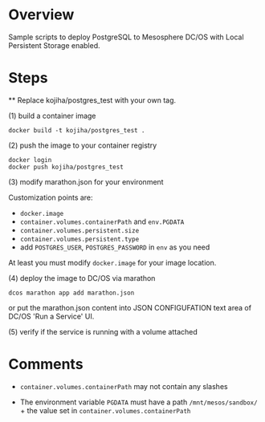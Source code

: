 # Overview
Sample scripts to deploy PostgreSQL to Mesosphere DC/OS with Local Persistent Storage enabled.

# Steps
** Replace kojiha/postgres_test with your own tag.


(1) build a container image
```
docker build -t kojiha/postgres_test .
```


(2) push the image to your container registry
```
docker login
docker push kojiha/postgres_test
```


(3) modify marathon.json for your environment

Customization points are:

- `docker.image`
- `container.volumes.containerPath` and `env.PGDATA`
- `container.volumes.persistent.size`
- `container.volumes.persistent.type`
- add `POSTGRES_USER`, `POSTGRES_PASSWORD` in `env` as you need

At least you must modify `docker.image` for your image location.  


(4) deploy the image to DC/OS via marathon
```
dcos marathon app add marathon.json
```
or put the marathon.json content into JSON CONFIGUFATION text area of DC/OS 'Run a Service' UI.


(5) verify if the service is running with a volume attached


# Comments

* `container.volumes.containerPath` may not contain any slashes

* The environment variable `PGDATA` must have a path `/mnt/mesos/sandbox/` + the value set in `container.volumes.containerPath`

